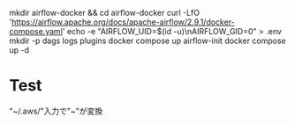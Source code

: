mkdir airflow-docker && cd airflow-docker
curl -LfO 'https://airflow.apache.org/docs/apache-airflow/2.9.1/docker-compose.yaml'
echo -e "AIRFLOW_UID=$(id -u)\nAIRFLOW_GID=0" > .env
mkdir -p dags logs plugins
docker compose up airflow-init
docker compose up -d

# Test
"\~/.aws/"入力で"\~"が変換


